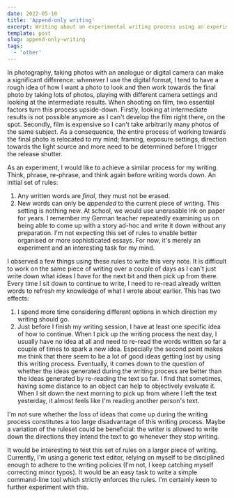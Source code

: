 ```yaml
---
date: 2022-05-10
title: 'Append-only writing'
excerpt: Writing about an experimental writing process using an experimental writing process.
template: post
slug: append-only-writing
tags:
  - 'other'
---
```


In photography, taking photos with an analogue or digital camera can make a significant difference: whenever I use the digital format, I tend to have a rough idea of how I want a photo to look and then work towards the final photo by taking lots of photos, playing with different camera settings and looking at the intermediate results. When shooting on film, two essential factors turn this process upside-down. Firstly, looking at intermediate results is not possible anymore as I can't develop the film right there, on the spot. Secondly, film is expensive so I can't take arbitrarily many photos of the same subject. As a consequence, the entire process of working towards the final photo is relocated to my mind; framing, exposure settings, direction towards the light source and more need to be determined before I trigger the release shutter.

As an experiment, I would like to achieve a similar process for my writing. Think, phrase, re-phrase, and think again before writing words down. An initial set of rules:

1. Any written words are _final_, they must not be erased.
2. New words can only be _appended_ to the current piece of writing.
   This setting is nothing new. At school, we would use unerasable ink on paper for years. I remember my German teacher repeatedly examining us on being able to come up with a story ad-hoc and write it down without any preparation. I'm not expecting this set of rules to enable better organised or more sophisticated essays. For now, it's merely an experiment and an interesting task for my mind.

I observed a few things using these rules to write this very note. It is difficult to work on the same piece of writing over a couple of days as I can't just write down what ideas I have for the next bit and then pick up from there. Every time I sit down to continue to write, I need to re-read already written words to refresh my knowledge of what I wrote about earlier. This has two effects:

1. I spend more time considering different options in which direction my writing should go.
2. Just before I finish my writing session, I have at least one specific idea of how to continue. When I pick up the writing process the next day, I usually have no idea at all and need to re-read the words written so far a couple of times to spark a new idea.
   Especially the second point makes me think that there seem to be a lot of good ideas getting lost by using this writing process. Eventually, it comes down to the question of whether the ideas generated during the writing process are better than the ideas generated by re-reading the text so far. I find that sometimes, having some distance to an object can help to objectively evaluate it. When I sit down the next morning to pick up from where I left the text yesterday, it almost feels like I'm reading another person's text.

I'm not sure whether the loss of ideas that come up during the writing process constitutes a too large disadvantage of this writing process. Maybe a variation of the ruleset could be beneficial: the writer is allowed to write down the directions they intend the text to go whenever they stop writing.

It would be interesting to test this set of rules on a larger piece of writing. Currently, I'm using a generic text editor, relying on myself to be disciplined enough to adhere to the writing policies (I'm not, I keep catching myself correcting minor typos). It would be an easy task to write a simple command-line tool which strictly enforces the rules. I'm certainly keen to further experiment with this.
